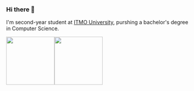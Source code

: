 ### Hi there 👋

I'm second-year student at [ITMO University](https://en.itmo.ru/), purshing a bachelor's degree in Computer Science. 

<!-- Stats section -->
<img height="130px" src="https://github-readme-stats.vercel.app/api?username=warmte&hide_title=true&hide_border=true&show_icons=true&include_all_commits=true&count_private=true&hide=stars,commits,prs&line_height=21&text_color=000&icon_color=000&theme=vue"/><img height="130px" src="https://github-readme-stats.vercel.app/api/top-langs/?username=warmte&hide=html&hide_title=true&hide_border=true&layout=compact&langs_count=7&exclude_repo=comp426&text_color=000&icon_color=ffftheme=vue"/>
